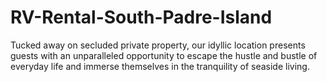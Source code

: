 # RV-Rental-South-Padre-Island
Tucked away on secluded private property, our idyllic location presents guests with an unparalleled opportunity to escape the hustle and bustle of everyday life and immerse themselves in the tranquility of seaside living.
